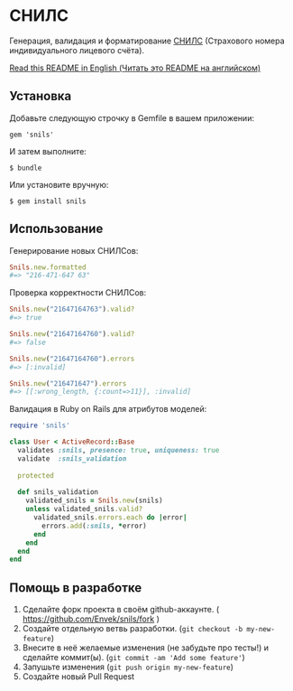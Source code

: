 СНИЛС
=====

Генерация, валидация и форматирование [СНИЛС] (Страхового номера индивидуального лицевого счёта).

[Read this README in English (Читать это README на английском)](README.ru.md)

## Установка

Добавьте следующую строчку в Gemfile в вашем приложении:

    gem 'snils'

И затем выполните:

    $ bundle

Или установите вручную:

    $ gem install snils

## Использование

Генерирование новых СНИЛСов:

```ruby
Snils.new.formatted
#=> "216-471-647 63"
```

Проверка корректности СНИЛСов:

```ruby
Snils.new("21647164763").valid?
#=> true

Snils.new("21647164760").valid?
#=> false

Snils.new("21647164760").errors
#=> [:invalid]

Snils.new("216471647").errors
#=> [[:wrong_length, {:count=>11}], :invalid]
```

Валидация в Ruby on Rails для атрибутов моделей:

```ruby
require 'snils'

class User < ActiveRecord::Base
  validates :snils, presence: true, uniqueness: true
  validate  :snils_validation
  
  protected
  
  def snils_validation
    validated_snils = Snils.new(snils)
    unless validated_snils.valid?
      validated_snils.errors.each do |error|
        errors.add(:snils, *error)
      end
    end
  end
end
```

## Помощь в разработке

1. Сделайте форк проекта в своём github-аккаунте. ( https://github.com/Envek/snils/fork )
2. Создайте отдельную ветвь разработки. (`git checkout -b my-new-feature`)
3. Внесите в неё желаемые изменения (не забудьте про тесты!) и сделайте коммит(ы). (`git commit -am 'Add some feature'`)
4. Запушьте изменения (`git push origin my-new-feature`)
5. Создайте новый Pull Request

[СНИЛС]: http://ru.wikipedia.org/wiki/%D0%A1%D1%82%D1%80%D0%B0%D1%85%D0%BE%D0%B2%D0%BE%D0%B9_%D0%BD%D0%BE%D0%BC%D0%B5%D1%80_%D0%B8%D0%BD%D0%B4%D0%B8%D0%B2%D0%B8%D0%B4%D1%83%D0%B0%D0%BB%D1%8C%D0%BD%D0%BE%D0%B3%D0%BE_%D0%BB%D0%B8%D1%86%D0%B5%D0%B2%D0%BE%D0%B3%D0%BE_%D1%81%D1%87%D1%91%D1%82%D0%B0
